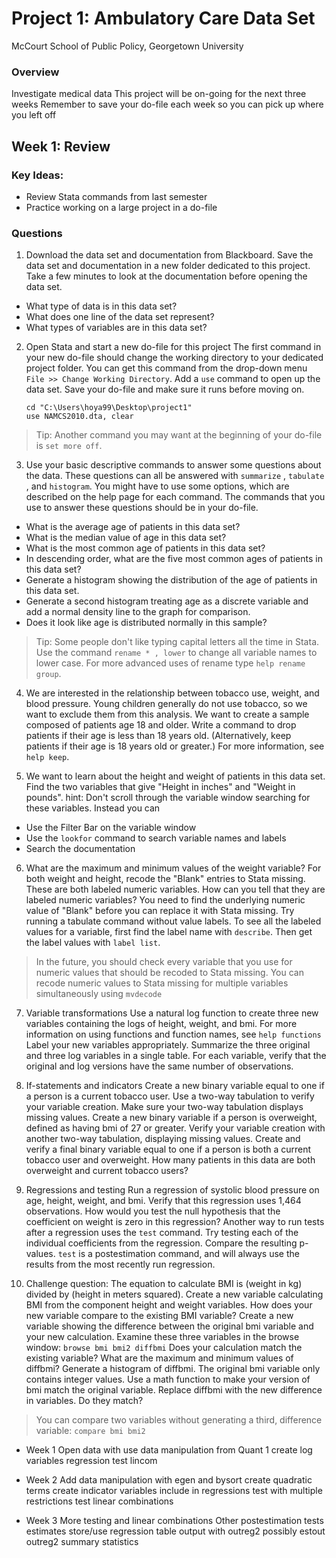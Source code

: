 # Project 1: Ambulatory Care Data Set 
McCourt School of Public Policy, Georgetown University

### Overview

Investigate medical data
This project will be on-going for the next three weeks
Remember to save your do-file each week so you can pick up where you left off

## Week 1: Review
### Key Ideas:
 - Review Stata commands from last semester 
 - Practice working on a large project in a do-file

### Questions

1. Download the data set and documentation from Blackboard. 
Save the data set and documentation in a new folder dedicated to this project.
Take a few minutes to look at the documentation before opening the data set.
  - What type of data is in this data set?
  - What does one line of the data set represent?
  - What types of variables are in this data set?

2. Open Stata and start a new do-file for this project
The first command in your new do-file should change the working directory to your dedicated project folder. 
You can get this command from the drop-down menu `File >> Change Working Directory`.
Add a `use` command to open up the data set.
Save your do-file and make sure it runs before moving on.

    ```
    cd "C:\Users\hoya99\Desktop\project1"  
    use NAMCS2010.dta, clear
    ```

> Tip: Another command you may want at the beginning of your do-file is `set more off`. 

3. Use your basic descriptive commands to answer some questions about the data.
These questions can all be answered with `summarize` , `tabulate` , and `histogram`.
You might have to use some options, which are described on the help page for each command.
The commands that you use to answer these questions should be in your do-file.
  - What is the average age of patients in this data set?
  - What is the median value of age in this data set?
  - What is the most common age of patients in this data set?
  - In descending order, what are the five most common ages of patients in this data set? 
  - Generate a histogram showing the distribution of the age of patients in this data set. 
  - Generate a second histogram treating age as a discrete variable and add a normal density line to the graph for comparison.
  - Does it look like age is distributed normally in this sample?

> Tip: Some people don't like typing capital letters all the time in Stata.
Use the command `rename * , lower` to change all variable names to lower case.
For more advanced uses of rename type `help rename group`. 

4. We are interested in the relationship between tobacco use, weight, and blood pressure.
Young children generally do not use tobacco, so we want to exclude them from this analysis.
We want to create a sample composed of patients age 18 and older.
Write a command to drop patients if their age is less than 18 years old. 
(Alternatively, keep patients if their age is 18 years old or greater.)
For more information, see `help keep`.

5. We want to learn about the height and weight of patients in this data set.
Find the two variables that give "Height in inches" and "Weight in pounds".
hint: Don't scroll through the variable window searching for these variables.
Instead you can 
  - Use the Filter Bar on the variable window
  - Use the `lookfor` command to search variable names and labels
  - Search the documentation

6. What are the maximum and minimum values of the weight variable?
For both weight and height, recode the "Blank" entries to Stata missing. 
These are both labeled numeric variables. 
How can you tell that they are labeled numeric variables? 
You need to find the underlying numeric value of "Blank" before you can replace it with Stata missing.
Try running a tabulate command without value labels. 
To see all the labeled values for a variable, first find the label name with `describe`.
Then get the label values with `label list`.

> In the future, you should check every variable that you use for numeric values that should be recoded to Stata missing. 
> You can recode numeric values to Stata missing for multiple variables simultaneously using `mvdecode`

7. Variable transformations 
Use a natural log function to create three new variables containing the logs of height, weight, and bmi.
For more information on using functions and function names, see `help functions`
Label your new variables appropriately.
Summarize the three original and three log variables in a single table.
For each variable, verify that the original and log versions have the same number of observations.

8. If-statements and indicators
Create a new binary variable equal to one if a person is a current tobacco user.
Use a two-way tabulation to verify your variable creation. 
Make sure your two-way tabulation displays missing values.
Create a new binary variable if a person is overweight, defined as having bmi of 27 or greater.
Verify your variable creation with another two-way tabulation, displaying missing values.
Create and verify a final binary variable equal to one if a person is both a current tobacco user and overweight. 
How many patients in this data are both overweight and current tobacco users?

9. Regressions and testing
Run a regression of systolic blood pressure on age, height, weight, and bmi.
Verify that this regression uses 1,464 observations.
How would you test the null hypothesis that the coefficient on weight is zero in this regression?
Another way to run tests after a regression uses the `test` command.
Try testing each of the individual coefficients from the regression. 
Compare the resulting p-values.
`test` is a postestimation command, and will always use the results from the most recently run regression.


10. Challenge question:
The equation to calculate BMI is (weight in kg) divided by (height in meters squared).
Create a new variable calculating BMI from the component height and weight variables.
How does your new variable compare to the existing BMI variable?
Create a new variable showing the difference between the original bmi variable and your new calculation.
Examine these three variables in the browse window: `browse bmi bmi2 diffbmi`
Does your calculation match the existing variable?
What are the maximum and minimum values of diffbmi?
Generate a histogram of diffbmi.
The original bmi variable only contains integer values.
Use a math function to make your version of bmi match the original variable.
Replace diffbmi with the new difference in variables.
Do they match?

> You can compare two variables without generating a third, difference variable: `compare bmi bmi2`



* Week 1
Open data with use 
data manipulation from Quant 1
create log variables
regression
test
lincom

* Week 2
Add data manipulation with egen and bysort
create quadratic terms
create indicator variables
include in regressions
test with multiple restrictions
test linear combinations

* Week 3
More testing and linear combinations
Other postestimation tests
estimates store/use
regression table output with outreg2 possibly estout
outreg2 summary statistics





